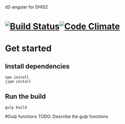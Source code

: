 d2-angular for DHIS2

[![Build Status](https://travis-ci.org/Markionium/d2-angular.svg?branch=master)](https://travis-ci.org/Markionium/d2-angular)[![Code Climate](https://codeclimate.com/github/Markionium/d2-angular/badges/gpa.svg)](https://codeclimate.com/github/Markionium/d2-angular)
========

# Get started

## Install dependencies
```
npm install
jspm install
```

## Run the build
```
gulp build
```

#Gulp functions
TODO: Describe the gulp functions
